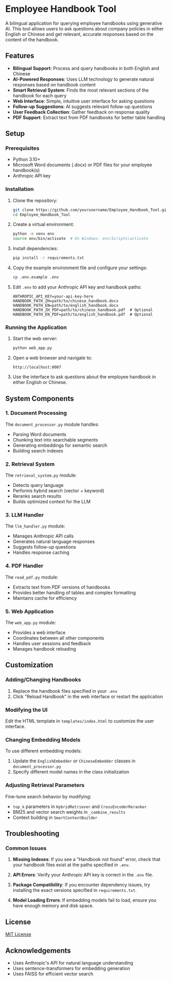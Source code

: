 # Employee Handbook Tool

A bilingual application for querying employee handbooks using generative AI. This tool allows users to ask questions about company policies in either English or Chinese and get relevant, accurate responses based on the content of the handbook.

## Features

- **Bilingual Support**: Process and query handbooks in both English and Chinese
- **AI-Powered Responses**: Uses LLM technology to generate natural responses based on handbook content
- **Smart Retrieval System**: Finds the most relevant sections of the handbook for each query
- **Web Interface**: Simple, intuitive user interface for asking questions
- **Follow-up Suggestions**: AI suggests relevant follow-up questions
- **User Feedback Collection**: Gather feedback on response quality
- **PDF Support**: Extract text from PDF handbooks for better table handling

## Setup

### Prerequisites

- Python 3.10+
- Microsoft Word documents (.docx) or PDF files for your employee handbook(s)
- Anthropic API key

### Installation

1. Clone the repository:
   ```bash
   git clone https://github.com/yourusername/Employee_Handbook_Tool.git
   cd Employee_Handbook_Tool
   ```

2. Create a virtual environment:
   ```bash
   python -m venv env
   source env/bin/activate  # On Windows: env\Scripts\activate
   ```

3. Install dependencies:
   ```bash
   pip install -r requirements.txt
   ```

4. Copy the example environment file and configure your settings:
   ```bash
   cp .env.example .env
   ```

5. Edit `.env` to add your Anthropic API key and handbook paths:
   ```
   ANTHROPIC_API_KEY=your-api-key-here
   HANDBOOK_PATH_ZH=path/to/chinese_handbook.docx
   HANDBOOK_PATH_EN=path/to/english_handbook.docx
   HANDBOOK_PATH_ZH_PDF=path/to/chinese_handbook.pdf  # Optional
   HANDBOOK_PATH_EN_PDF=path/to/english_handbook.pdf  # Optional
   ```

### Running the Application

1. Start the web server:
   ```bash
   python web_app.py
   ```

2. Open a web browser and navigate to:
   ```
   http://localhost:8007
   ```

3. Use the interface to ask questions about the employee handbook in either English or Chinese.

## System Components

### 1. Document Processing

The `document_processor.py` module handles:
- Parsing Word documents
- Chunking text into searchable segments
- Generating embeddings for semantic search
- Building search indexes

### 2. Retrieval System

The `retrieval_system.py` module:
- Detects query language
- Performs hybrid search (vector + keyword)
- Reranks search results
- Builds optimized context for the LLM

### 3. LLM Handler

The `llm_handler.py` module:
- Manages Anthropic API calls
- Generates natural language responses
- Suggests follow-up questions
- Handles response caching

### 4. PDF Handler
The `read_pdf.py` module:
- Extracts text from PDF versions of handbooks
- Provides better handling of tables and complex formatting
- Maintains cache for efficiency

### 5. Web Application

The `web_app.py` module:
- Provides a web interface
- Coordinates between all other components
- Handles user sessions and feedback
- Manages handbook reloading

## Customization

### Adding/Changing Handbooks

1. Replace the handbook files specified in your `.env`
2. Click "Reload Handbook" in the web interface or restart the application

### Modifying the UI

Edit the HTML template in `templates/index.html` to customize the user interface.

### Changing Embedding Models

To use different embedding models:
1. Update the `EnglishEmbedder` or `ChineseEmbedder` classes in `document_processor.py`
2. Specify different model names in the class initialization

### Adjusting Retrieval Parameters

Fine-tune search behavior by modifying:
- `top_k` parameters in `HybridRetriever` and `CrossEncoderReranker`
- BM25 and vector search weights in `_combine_results`
- Context building in `SmartContextBuilder`

## Troubleshooting

### Common Issues

1. **Missing Indexes**: If you see a "Handbook not found" error, check that your handbook files exist at the paths specified in `.env`.

2. **API Errors**: Verify your Anthropic API key is correct in the `.env` file.

3. **Package Compatibility**: If you encounter dependency issues, try installing the exact versions specified in `requirements.txt`.

4. **Model Loading Errors**: If embedding models fail to load, ensure you have enough memory and disk space.

## License

[MIT License](LICENSE)

## Acknowledgements

- Uses Anthropic's API for natural language understanding
- Uses sentence-transformers for embedding generation
- Uses FAISS for efficient vector search